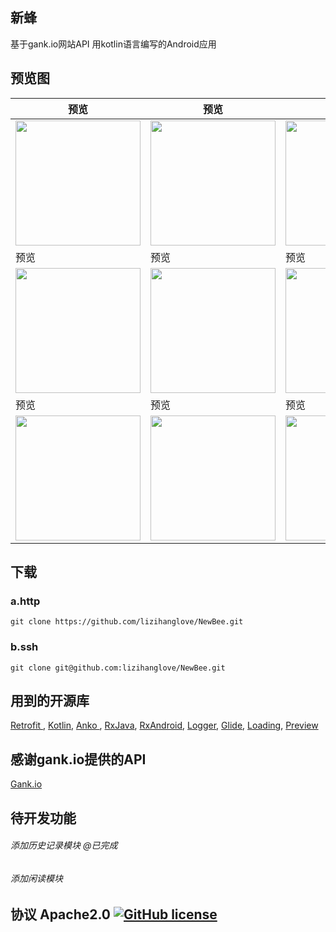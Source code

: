 ## 新蜂
基于gank.io网站API 用kotlin语言编写的Android应用

## 预览图
| 预览 | 预览 | 预览 | 
| -------------   | ------------- | ------------- |
| <img src="https://github.com/lizihanglove/NewBee/blob/master/art/NewBee%20(1).png" width="200" hegiht="500" align=center /> | <img src="https://github.com/lizihanglove/NewBee/blob/master/art/NewBee%20(2).png" width="200" hegiht="500" align=center /> | <img src="https://github.com/lizihanglove/NewBee/blob/master/art/NewBee%20(3).png" width="200" hegiht="500" align=center />
| 预览|  预览 | 预览 |
| <img src="https://github.com/lizihanglove/NewBee/blob/master/art/NewBee%20(4).png" width="200" hegiht="500" align=center /> | <img src="https://github.com/lizihanglove/NewBee/blob/master/art/NewBee%20(5).png" width="200" hegiht="500" align=center /> | <img src="https://github.com/lizihanglove/NewBee/blob/master/art/NewBee%20(6).png" width="200" hegiht="500" align=center />
| 预览 | 预览 | 预览 |
| <img src="https://github.com/lizihanglove/NewBee/blob/master/art/NewBee%20(7).png" width="200" hegiht="500" align=center /> | <img src="https://github.com/lizihanglove/NewBee/blob/master/art/NewBee%20(8).png" width="200" hegiht="500" align=center /> | <img src="https://github.com/lizihanglove/NewBee/blob/master/art/NewBee%20(9).png" width="200" hegiht="500" align=center /> 

## 下载
### a.http
```
git clone https://github.com/lizihanglove/NewBee.git
```

### b.ssh
```
git clone git@github.com:lizihanglove/NewBee.git
```

## 用到的开源库
[Retrofit ](https://github.com/square/retrofit),
[Kotlin](https://github.com/JetBrains/kotlin),
[Anko ](https://github.com/Kotlin/anko),
[RxJava](https://github.com/ReactiveX/RxJava),
[RxAndroid](https://github.com/ReactiveX/RxAndroid),
[Logger](https://github.com/orhanobut/logger),
[Glide](https://github.com/bumptech/glide),
[Loading](https://github.com/lizihanglove/Loading),
[Preview](https://github.com/lizihanglove/Preview)

## 感谢gank.io提供的API
[Gank.io](http://gank.io/)

## 待开发功能
###### 添加历史记录模块 @已完成
###### 添加闲读模块

## 协议 Apache2.0 [![GitHub license](https://img.shields.io/github/license/lizihanglove/Loading.svg)](https://github.com/lizihanglove/NewBee/blob/master/LICENSE)





